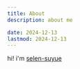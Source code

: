 ```yaml
---
title: About
description: about me

date: 2024-12-13
lastmod: 2024-12-13
---
```


hi! i'm [selen-suyue](https://github.com/selen-suyue)
